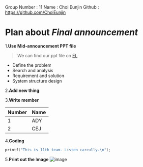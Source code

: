 Group Number : 11
Name : Choi Eunjin
Github : https://github.com/ChoiEunjin


# Plan about *Final announcement*

1.**Use Mid-announcement PPT file**
>We can find our ppt file on [EL](http://el.koreatech.ac.kr)
+ Define the problem
+ Search and analysis
+ Requirement and solution
+ System structure design

2.**Add new thing**

3.**Write member**

Number | Name
-------|------
1|ADY
2|CEJ

4.**Coding**
```C++
printf("This is 11th team. Listen careully.\n");
```

5.**Print out the Image**
![image]

[image]: http://www.lakecountyohio.gov/portals/41/presentations.jpg
